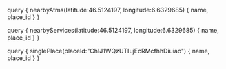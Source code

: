 query {
  nearbyAtms(latitude:46.5124197, longitude:6.6329685) {
    name,
    place_id
  }
}

query {
  nearbyServices(latitude:46.5124197, longitude:6.6329685) {
    name,
    place_id
  }
}

query {
  singlePlace(placeId:"ChIJ1WQzUTIujEcRMcfhhDiuiao") {
    name,
    place_id
  }
}